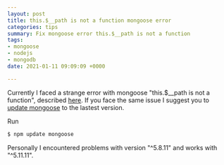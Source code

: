 ```yaml
---
layout: post
title: this.$__path is not a function mongoose error
categories: tips
summary: Fix mongoose error this.$__path is not a function
tags:
- mongoose
- nodejs
- mongodb
date: 2021-01-11 09:09:09 +0000

---
```


Currently I faced a strange error with mongoose "this.$__path is not a function", described [here](https://github.com/pinojs/pino-pretty/issues/109). If you face the same issue I suggest you to [update mongoose](https://www.npmjs.com/package/mongoose) to the lastest version. 

Run 

```sh
$ npm update mongoose
```

Personally I encountered problems with version "^5.8.11" and works with "^5.11.11".